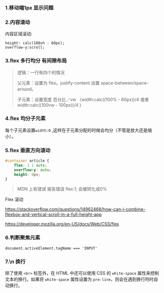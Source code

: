 ### 1.移动端1px 显示问题

### 2.内容滚动

内容区域滚动:

```
height: calc(100vh - 60px);
overflow-y:scroll;
```

### 3.flex 多行均分 有间隙布局

> 逻辑：一行有四个的情况
>
> 父元素：设置为 flex。justify-content 设置 space-between/space-around。
>
> 子元素：设置宽度 百分比／vw （width:calc((100% - 60px))/4 或者 width:calc((100vw - 100px))/4 )

### 4.flex 均分子元素

每个子元素设置`width:0` ,这样在子元素分配的时候会均分（不管是放大还是缩小）。

### 5.flex 垂直方向滚动

```css
#container article {
    flex: 1 1 auto;
    overflow-y: auto;
    height: 0px;
}
```

> MDN 上有错误  报告错误 flex:1; 会被转化成0%

Flex 滚动

https://stackoverflow.com/questions/14962468/how-can-i-combine-flexbox-and-vertical-scroll-in-a-full-height-app

https://developer.mozilla.org/en-US/docs/Web/CSS/flex

### 6.判断聚焦元素

`document.activeElement.tagName === 'INPUT'`

### 7.\n 换行

除了使用 `<br>` 标签外，在 HTML 中还可以使用 CSS 的 `white-space` 属性来控制文本的换行。如果将 `white-space` 属性设置为 `pre-line`，则会在遇到换行符时自动换行。
